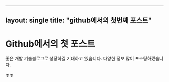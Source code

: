 ----
layout: single
title: "github에서의 첫번째 포스트"
----

# Github에서의 첫 포스트
좋은 개발 기술블로그로 성장하길 기대하고 있습니다.
다양한 정보 많이 포스팅하겠습니다.



ㅎㅎ

